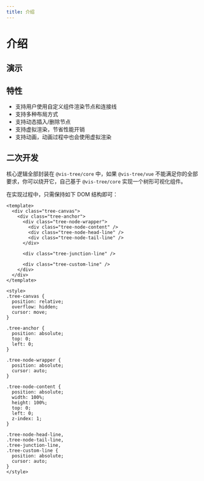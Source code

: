 ```yaml
---
title: 介绍
---
```


# 介绍

## 演示

<DynamicDataSource />

## 特性

- 支持用户使用自定义组件渲染节点和连接线
- 支持多种布局方式
- 支持动态插入/删除节点
- 支持虚拟渲染，节省性能开销
- 支持动画，动画过程中也会使用虚拟渲染

## 二次开发

核心逻辑全部封装在 `@vis-tree/core` 中，如果 `@vis-tree/vue` 不能满足你的全部要求，你可以绕开它，自己基于 `@vis-tree/core` 实现一个树形可视化组件。

在实现过程中，只需保持如下 DOM 结构即可：

```vue
<template>
  <div class="tree-canvas">
    <div class="tree-anchor">
      <div class="tree-node-wrapper">
        <div class="tree-node-content" />
        <div class="tree-node-head-line" />
        <div class="tree-node-tail-line" />
      </div>

      <div class="tree-junction-line" />

      <div class="tree-custom-line" />
    </div>
  </div>
</template>

<style>
.tree-canvas {
  position: relative;
  overflow: hidden;
  cursor: move;
}

.tree-anchor {
  position: absolute;
  top: 0;
  left: 0;
}

.tree-node-wrapper {
  position: absolute;
  cursor: auto;
}

.tree-node-content {
  position: absolute;
  width: 100%;
  height: 100%;
  top: 0;
  left: 0;
  z-index: 1;
}

.tree-node-head-line,
.tree-node-tail-line,
.tree-junction-line,
.tree-custom-line {
  position: absolute;
  cursor: auto;
}
</style>
```